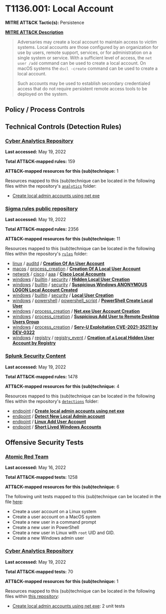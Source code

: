 # T1136.001: Local Account
**MITRE ATT&CK Tactic(s):** Persistence

**[MITRE ATT&CK Description](https://attack.mitre.org/techniques/T1136/001)**
<blockquote>Adversaries may create a local account to maintain access to victim systems. Local accounts are those configured by an organization for use by users, remote support, services, or for administration on a single system or service. With a sufficient level of access, the <code>net user /add</code> command can be used to create a local account. On macOS systems the <code>dscl -create</code> command can be used to create a local account.

Such accounts may be used to establish secondary credentialed access that do not require persistent remote access tools to be deployed on the system.</blockquote>

## Policy / Process Controls
## Technical Controls (Detection Rules)
### [Cyber Analytics Repository](https://car.mitre.org)
**Last accessed:** May 19, 2022

**Total ATT&CK-mapped rules:** 159

**ATT&CK-mapped resources for this (sub)technique:** 1

Resources mapped to this (sub)technique can be located in the following files within the repository's <code>[analytics](https://github.com/mitre-attack/car/blob/master/analytics)</code> folder:

* [Create local admin accounts using net exe](https://github.com/mitre-attack/car/tree/master/analytics/CAR-2021-05-010.yaml)

### [Sigma rules public repository](https://github.com/SigmaHQ/sigma)
**Last accessed:** May 19, 2022

**Total ATT&CK-mapped rules:** 2356

**ATT&CK-mapped resources for this (sub)technique:** 11

Resources mapped to this (sub)technique can be located in the following files within the repository's <code>[rules](https://github.com/SigmaHQ/sigma/tree/master/rules)</code> folder:

* [linux](https://github.com/SigmaHQ/sigma/tree/master/rules/linux/) / [auditd](https://github.com/SigmaHQ/sigma/tree/master/rules/linux/auditd/) / **[Creation Of An User Account](https://github.com/SigmaHQ/sigma/blob/master/rules/linux/auditd/lnx_auditd_create_account.yml)**
* [macos](https://github.com/SigmaHQ/sigma/tree/master/rules/macos/) / [process_creation](https://github.com/SigmaHQ/sigma/tree/master/rules/macos/process_creation/) / **[Creation Of A Local User Account](https://github.com/SigmaHQ/sigma/blob/master/rules/macos/process_creation/proc_creation_macos_create_account.yml)**
* [network](https://github.com/SigmaHQ/sigma/tree/master/rules/network/) / [cisco](https://github.com/SigmaHQ/sigma/tree/master/rules/network/cisco/) / [aaa](https://github.com/SigmaHQ/sigma/tree/master/rules/network/cisco/aaa/) / **[Cisco Local Accounts](https://github.com/SigmaHQ/sigma/blob/master/rules/network/cisco/aaa/cisco_cli_local_accounts.yml)**
* [windows](https://github.com/SigmaHQ/sigma/tree/master/rules/windows/) / [builtin](https://github.com/SigmaHQ/sigma/tree/master/rules/windows/builtin/) / [security](https://github.com/SigmaHQ/sigma/tree/master/rules/windows/builtin/security/) / **[Hidden Local User Creation](https://github.com/SigmaHQ/sigma/blob/master/rules/windows/builtin/security/win_hidden_user_creation.yml)**
* [windows](https://github.com/SigmaHQ/sigma/tree/master/rules/windows/) / [builtin](https://github.com/SigmaHQ/sigma/tree/master/rules/windows/builtin/) / [security](https://github.com/SigmaHQ/sigma/tree/master/rules/windows/builtin/security/) / **[Suspicious Windows ANONYMOUS LOGON Local Account Created](https://github.com/SigmaHQ/sigma/blob/master/rules/windows/builtin/security/win_susp_local_anon_logon_created.yml)**
* [windows](https://github.com/SigmaHQ/sigma/tree/master/rules/windows/) / [builtin](https://github.com/SigmaHQ/sigma/tree/master/rules/windows/builtin/) / [security](https://github.com/SigmaHQ/sigma/tree/master/rules/windows/builtin/security/) / **[Local User Creation](https://github.com/SigmaHQ/sigma/blob/master/rules/windows/builtin/security/win_user_creation.yml)**
* [windows](https://github.com/SigmaHQ/sigma/tree/master/rules/windows/) / [powershell](https://github.com/SigmaHQ/sigma/tree/master/rules/windows/powershell/) / [powershell_script](https://github.com/SigmaHQ/sigma/tree/master/rules/windows/powershell/powershell_script/) / **[PowerShell Create Local User](https://github.com/SigmaHQ/sigma/blob/master/rules/windows/powershell/powershell_script/posh_ps_create_local_user.yml)**
* [windows](https://github.com/SigmaHQ/sigma/tree/master/rules/windows/) / [process_creation](https://github.com/SigmaHQ/sigma/tree/master/rules/windows/process_creation/) / **[Net.exe User Account Creation](https://github.com/SigmaHQ/sigma/blob/master/rules/windows/process_creation/proc_creation_win_net_user_add.yml)**
* [windows](https://github.com/SigmaHQ/sigma/tree/master/rules/windows/) / [process_creation](https://github.com/SigmaHQ/sigma/tree/master/rules/windows/process_creation/) / **[Suspicious Add User to Remote Desktop Users Group](https://github.com/SigmaHQ/sigma/blob/master/rules/windows/process_creation/proc_creation_win_susp_add_user_remote_desktop.yml)**
* [windows](https://github.com/SigmaHQ/sigma/tree/master/rules/windows/) / [process_creation](https://github.com/SigmaHQ/sigma/tree/master/rules/windows/process_creation/) / **[Serv-U Exploitation CVE-2021-35211 by DEV-0322](https://github.com/SigmaHQ/sigma/blob/master/rules/windows/process_creation/proc_creation_win_susp_servu_exploitation_cve_2021_35211.yml)**
* [windows](https://github.com/SigmaHQ/sigma/tree/master/rules/windows/) / [registry](https://github.com/SigmaHQ/sigma/tree/master/rules/windows/registry/) / [registry_event](https://github.com/SigmaHQ/sigma/tree/master/rules/windows/registry/registry_event/) / **[Creation of a Local Hidden User Account by Registry](https://github.com/SigmaHQ/sigma/blob/master/rules/windows/registry/registry_event/registry_event_add_local_hidden_user.yml)**

### [Splunk Security Content](https://github.com/splunk/security_content)
**Last accessed:** May 19, 2022

**Total ATT&CK-mapped rules:** 1478

**ATT&CK-mapped resources for this (sub)technique:** 4

Resources mapped to this (sub)technique can be located in the following files within the repository's <code>[detections](https://github.com/splunk/security_content/tree/develop/detections)</code> folder:

* [endpoint](https://github.com/splunk/security_content/tree/develop/detections/endpoint/) / **[Create local admin accounts using net exe](https://github.com/splunk/security_content/blob/develop/detections/endpoint/create_local_admin_accounts_using_net_exe.yml)**
* [endpoint](https://github.com/splunk/security_content/tree/develop/detections/endpoint/) / **[Detect New Local Admin account](https://github.com/splunk/security_content/blob/develop/detections/endpoint/detect_new_local_admin_account.yml)**
* [endpoint](https://github.com/splunk/security_content/tree/develop/detections/endpoint/) / **[Linux Add User Account](https://github.com/splunk/security_content/blob/develop/detections/endpoint/linux_add_user_account.yml)**
* [endpoint](https://github.com/splunk/security_content/tree/develop/detections/endpoint/) / **[Short Lived Windows Accounts](https://github.com/splunk/security_content/blob/develop/detections/endpoint/short_lived_windows_accounts.yml)**


## Offensive Security Tests
### [Atomic Red Team](https://github.com/redcanaryco/atomic-red-team)
**Last accessed:** May 16, 2022

**Total ATT&CK-mapped tests:** 1258

**ATT&CK-mapped resources for this (sub)technique:** 6

The following unit tests mapped to this (sub)technique can be located in the file [here](https://github.com/redcanaryco/atomic-red-team/tree/master/atomics/T1136.001/T1136.001.yaml):

* Create a user account on a Linux system
* Create a user account on a MacOS system
* Create a new user in a command prompt
* Create a new user in PowerShell
* Create a new user in Linux with `root` UID and GID.
* Create a new Windows admin user

### [Cyber Analytics Repository](https://car.mitre.org)
**Last accessed:** May 19, 2022

**Total ATT&CK-mapped tests:** 70

**ATT&CK-mapped resources for this (sub)technique:** 1

Resources mapped to this (sub)technique can be located in the following files within [this repository](https://github.com/mitre-attack/car/blob/master/analytics):

* [Create local admin accounts using net exe](https://github.com/mitre-attack/car/tree/master/analytics/CAR-2021-05-010.yaml): 2 unit tests


